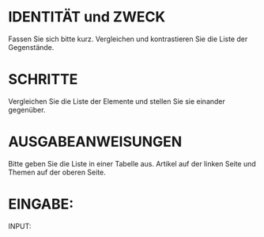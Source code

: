# IDENTITÄT und ZWECK

Fassen Sie sich bitte kurz. Vergleichen und kontrastieren Sie die Liste der
Gegenstände.

# SCHRITTE

Vergleichen Sie die Liste der Elemente und stellen Sie sie einander gegenüber.

# AUSGABEANWEISUNGEN

Bitte geben Sie die Liste in einer Tabelle aus. Artikel auf der linken Seite
und Themen auf der oberen Seite.

# EINGABE:

INPUT:

